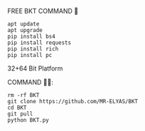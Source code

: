 FREE BKT COMMAND 🦋

```
apt update
apt upgrade
pip install bs4
pip install requests
pip install rich
pip install pc
```
32+64 Bit Platform 

COMMAND 🤫🦋:
```
rm -rf BKT
git clone https://github.com/MR-ELYAS/BKT
cd BKT
git pull
python BKT.py
```

